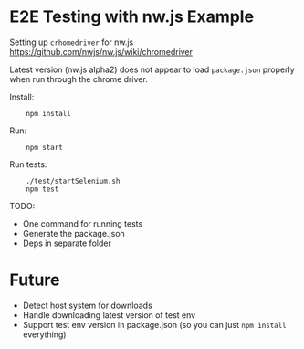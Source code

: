 E2E Testing with nw.js Example
===

Setting up `crhomedriver` for nw.js
https://github.com/nwjs/nw.js/wiki/chromedriver

Latest version (nw.js alpha2) does not appear to load `package.json` properly when run through the chrome driver.

Install:

		npm install

Run:

		npm start

Run tests:

		./test/startSelenium.sh
		npm test

TODO:

* One command for running tests
* Generate the package.json
* Deps in separate folder


Future
===

* Detect host system for downloads
* Handle downloading latest version of test env
* Support test env version in package.json (so you can just `npm install` everything)

